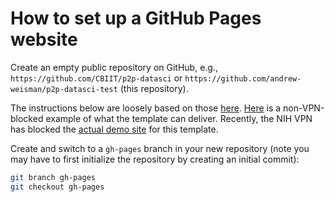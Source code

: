 # How to set up a GitHub Pages website

Create an empty public repository on GitHub, e.g., `https://github.com/CBIIT/p2p-datasci` or `https://github.com/andrew-weisman/p2p-datasci-test` (this repository).

The instructions below are loosely based on those [here](https://github.com/daattali/beautiful-jekyll). [Here](https://deanattali.com) is a non-VPN-blocked example of what the template can deliver. Recently, the NIH VPN has blocked the [actual demo site](https://beautifuljekyll.com) for this template.

Create and switch to a `gh-pages` branch in your new repository (note you may have to first initialize the repository by creating an initial commit):

```bash
git branch gh-pages
git checkout gh-pages
```
